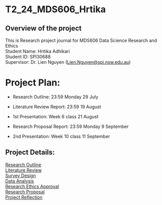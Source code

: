 # T2_24_MDS606_Hrtika

## Overview of the project<br />
This is Research project journal for MDS606 Data Science Research and Ethics<br />
Student Name: Hritika Adhikari<br />
Student ID: SPI30688<br />
Supervisor: Dr. Lien Nguyen (Lien.Nguyen@spi.nsw.edu.au)<br />

# Project Plan:<br />
- Research Outline: 23:59 Monday 29 July
  
- Literature Review Report: 23:59 19 August

- 1st Presentation: Week 6 class 21 August

- Research Proposal Report: 23:59 Monday 9 September

- 2nd Presentation: Week 10 class 11 September
  
## Project Details:<br />

[Research Outline](https://github.com/Hritika-2001/T2_24_MDS606_Hrtika/blob/main/Research_Outline.md)<br />
[Literature Review](https://github.com/Hritika-2001/T2_24_MDS606_Hrtika/blob/main/Literature_Review.md)<br />
[Survey Design](https://github.com/Hritika-2001/T2_24_MDS606_Hrtika/blob/main/Survey_Design.md)<br />
[Data Analysis](https://github.com/Hritika-2001/T2_24_MDS606_Hrtika/blob/main/Data_Analysis.md)<br />
[Research Ethics Approval](https://github.com/Hritika-2001/T2_24_MDS606_Hrtika/blob/main/Research_Ethics_Approval.md)<br />
[Research Proposal](https://github.com/Hritika-2001/T2_24_MDS606_Hrtika/blob/main/Research_Proposal.md)<br />
[Project Reflection](https://github.com/Hritika-2001/T2_24_MDS606_Hrtika/blob/main/Project_Reflection.md)<br />
